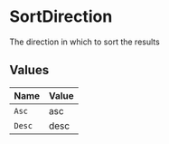 # SortDirection

The direction in which to sort the results


## Values

| Name   | Value  |
| ------ | ------ |
| `Asc`  | asc    |
| `Desc` | desc   |